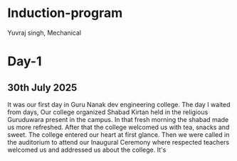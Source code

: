 # Induction-program
Yuvraj singh, Mechanical 

# Day-1

## 30th July 2025
It was our first day in Guru Nanak dev engineering college. 
The day I waited from days, Our college organized Shabad Kirtan held in the religious Guruduwara present in the campus.
In that fresh morning the shabad made us more refreshed.
After that the college welcomed us with tea, snacks and sweet.
The college entered our heart at first glance. Then we were called in the auditorium to attend our Inaugural Ceremony where respected teachers welcomed us and addressed us about the college. It's 
